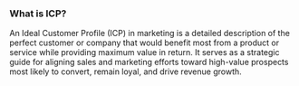 ### What is ICP?

An Ideal Customer Profile (ICP) in marketing is a detailed description of the perfect 
customer or company that would benefit most from a product or service while 
providing maximum value in return. It serves as a strategic guide for aligning sales and
marketing efforts toward high-value prospects most likely to convert, remain loyal, and drive revenue growth.
